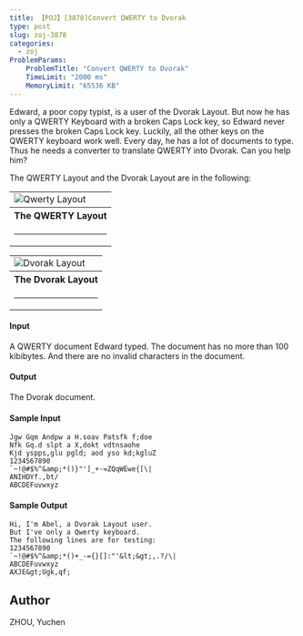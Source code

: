 ```yaml
---
title: 【POJ】[3878]Convert QWERTY to Dvorak
type: post
slug: zoj-3878
categories:
  - zoj
ProblemParams:
    ProblemTitle: "Convert QWERTY to Dvorak"
    TimeLimit: "2000 ms"
    MemoryLimit: "65536 KB"
---
```


Edward, a poor copy typist, is a user of the Dvorak Layout. But now he has only a QWERTY Keyboard with a broken Caps Lock key, so Edward never presses the broken Caps Lock key. Luckily, all the other keys on the QWERTY keyboard work well. Every day, he has a lot of documents to type. Thus he needs a converter to translate QWERTY into Dvorak. Can you help him?

The QWERTY Layout and the Dvorak Layout are in the following:

<table align="center"><tbody><tr><td><img src="https://r2-oj.boiltask.com/zoj-3878/b13d54e5878cd597fd13d0447f08700a" alt="Qwerty Layout"></td></tr><tr><th>The QWERTY Layout</th></tr><tr><td><hr></td></tr></tbody></table>

<table align="center"><tbody><tr><td><img src="https://r2-oj.boiltask.com/zoj-3878/2b430ed719663c06306fb8a562169571" alt="Dvorak Layout"></td></tr><tr><th>The Dvorak Layout</th></tr><tr><td><hr></td></tr></tbody></table>

#### Input

A QWERTY document Edward typed. The document has no more than 100 kibibytes. And there are no invalid characters in the document.

#### Output

The Dvorak document.

#### Sample Input

```
Jgw Gqm Andpw a H.soav Patsfk f;doe
Nfk Gq.d slpt a X,dokt vdtnsaohe
Kjd yspps,glu pgld; aod yso kd;kgluZ
1234567890
`~!@#$%^&amp;*()}"']_+-=ZQqWEwe{[\|
ANIHDYf.,bt/
ABCDEFuvwxyz

```

#### Sample Output

```
Hi, I'm Abel, a Dvorak Layout user.
But I've only a Qwerty keyboard.
The following lines are for testing:
1234567890
`~!@#$%^&amp;*()+_-={}[]:"'&lt;&gt;,.?/\|
ABCDEFuvwxyz
AXJE&gt;Ugk,qf;

```

## Author

ZHOU, Yuchen
